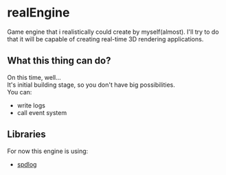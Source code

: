 # realEngine
Game engine that i realistically could create by myself(almost). I'll try to do that it will be capable of creating real-time 3D rendering applications.

## What this thing can do?
On this time, well...  
It's initial building stage, so you don't have big possibilities.  
You can: 
+ write logs
+ call event system

## Libraries
For now this engine is using:
+ [spdlog](https://github.com/gabime/spdlog)
